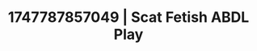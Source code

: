 ---
categories:
- Nude shadows
- Obedience kink
- Spitroast
- Soft domination
- Closeness kink
image: /assets/images/1747787857049.jpg
layout: post
seo:
  description: Featured content with high-quality Scat Fetish, ABDL Play. HD images
    available.
  keywords: Scat Fetish, ABDL Play
  og_image: /assets/images/1747787857049.jpg
  schema_type: VisualArtwork
tags:
- ABDL Play
- '#1747787857049'
- Scat Fetish
title: 1747787857049 | Scat Fetish ABDL Play
---